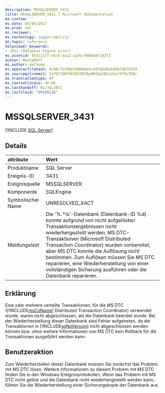 ```yaml
---
description: MSSQLSERVER_3431
title: MSSQLSERVER_3431 | Microsoft-Dokumentation
ms.custom: ''
ms.date: 04/04/2017
ms.prod: sql
ms.reviewer: ''
ms.technology: supportability
ms.topic: reference
helpviewer_keywords:
- 3431 (Database Engine error)
ms.assetid: 9541217f-e5c6-4a12-a19a-006058f1d3f3
author: MashaMSFT
ms.author: mathoma
ms.openlocfilehash: 6c66c72500e19689debc69fabd6ab4b6f5879193
ms.sourcegitcommit: 33f0f190f962059826e002be165a2bef4f9e350c
ms.translationtype: HT
ms.contentlocale: de-DE
ms.lasthandoff: 01/30/2021
ms.locfileid: "99185236"
---
```

# <a name="mssqlserver_3431"></a>MSSQLSERVER_3431
 [!INCLUDE [SQL Server](../../includes/applies-to-version/sqlserver.md)]
  
## <a name="details"></a>Details  
  
| attribute | Wert |  
| :-------- | :---- |  
|Produktname|SQL Server|  
|Ereignis-ID|3431|  
|Ereignisquelle|MSSQLSERVER|  
|Komponente|SQLEngine|  
|Symbolischer Name|UNRESOLVED_XACT|  
|Meldungstext|Die '%.*ls'-Datenbank (Datenbank-ID %d) konnte aufgrund von nicht aufgelösten Transaktionsergebnissen nicht wiederhergestellt werden. MS DTC-Transaktionen (Microsoft Distributed Transaction Coordinator) wurden vorbereitet, aber MS DTC konnte die Auflösung nicht bestimmen. Zum Auflösen müssen Sie MS DTC reparieren, eine Wiederherstellung von einer vollständigen Sicherung ausführen oder die Datenbank reparieren.|  
  
## <a name="explanation"></a>Erklärung  
Eine oder mehrere verteilte Transaktionen, für die MS DTC ([!INCLUDE[msCoName](../../includes/msconame-md.md)] Distributed Transaction Coordinator) verwendet wurde, waren nicht abgeschlossen, als die Datenbank beendet wurde. Bei der Wiederherstellung dieser Datenbank sind Fehler aufgetreten, da die Transaktionen in [!INCLUDE[ssNoVersion](../../includes/ssnoversion-md.md)] nicht abgeschlossen werden können bzw. ohne weitere Informationen von MS DTC kein Rollback für die Transaktionen ausgeführt werden kann.  
  
## <a name="user-action"></a>Benutzeraktion  
Zum Wiederherstellen dieser Datenbank müssen Sie zunächst das Problem mit MS DTC lösen. Weitere Informationen zu diesem Problem mit MS DTC finden Sie in den Windows-Ereignisprotokollen. Wenn das Problem mit MS DTC nicht gelöst und die Datenbank nicht wiederhergestellt werden kann, führen Sie die Wiederherstellung einer Sicherungskopie der Datenbank aus.  
  
